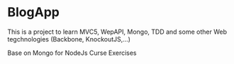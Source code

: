 BlogApp
=======

This is a project to learn MVC5, WepAPI, Mongo, TDD and some other Web tegchnologies (Backbone, KnockoutJS,...)

Base on Mongo for NodeJs Curse Exercises
